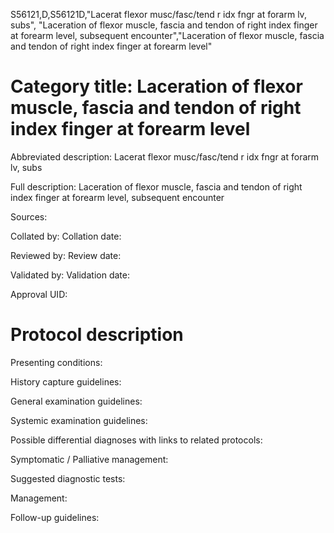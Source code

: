 S56121,D,S56121D,"Lacerat flexor musc/fasc/tend r idx fngr at forarm lv, subs", "Laceration of flexor muscle, fascia and tendon of right index finger at forearm level, subsequent encounter","Laceration of flexor muscle, fascia and tendon of right index finger at forearm level"
# Category title: Laceration of flexor muscle, fascia and tendon of right index finger at forearm level

Abbreviated description: Lacerat flexor musc/fasc/tend r idx fngr at forarm lv, subs

Full description: Laceration of flexor muscle, fascia and tendon of right index finger at forearm level, subsequent encounter

Sources:

Collated by:
Collation date:

Reviewed by:
Review date:

Validated by:
Validation date:

Approval UID:

# Protocol description

Presenting conditions:

History capture guidelines:

General examination guidelines:

Systemic examination guidelines:

Possible differential diagnoses with links to related protocols:

Symptomatic / Palliative management:

Suggested diagnostic tests:

Management:

Follow-up guidelines:
